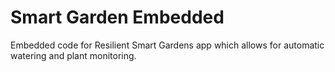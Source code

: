 # Smart Garden Embedded
Embedded code for Resilient Smart Gardens app which allows for automatic watering and plant monitoring.
